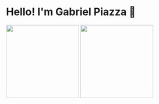 # Hello! I'm Gabriel Piazza 👋

<div>
    <img height=200 align="center" src="https://github-readme-stats.vercel.app/api?username=gpbPiazza&theme=tokyonight&show_icons=true" />
    <img height=200 align="center" src="https://github-readme-stats.vercel.app/api/top-langs/?username=gpbPiazza&theme=tokyonight&show_icons=true&layout=compact" />
</div>
